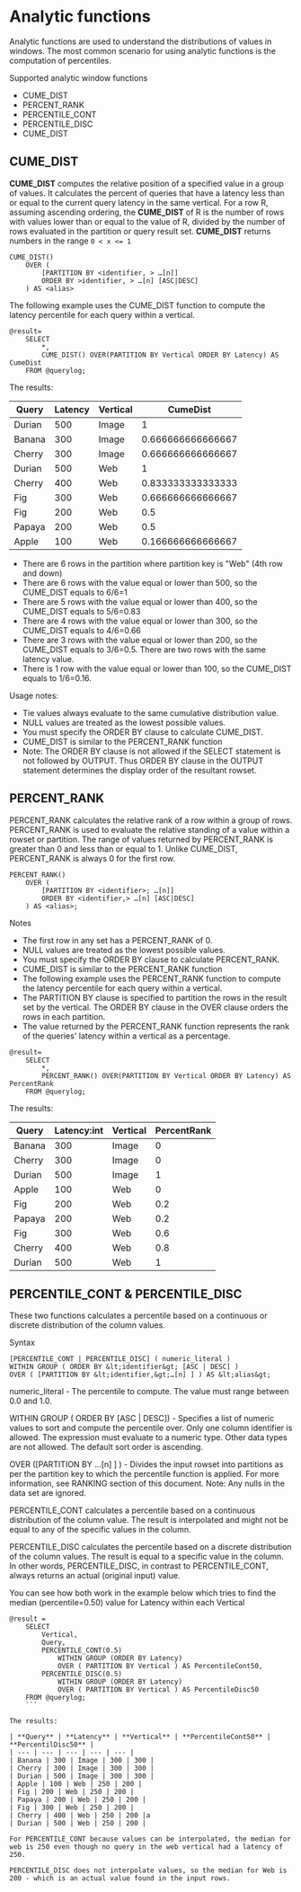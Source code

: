 # Analytic functions

Analytic functions are used to understand the distributions of values in windows. The most common scenario for using analytic functions is the computation of percentiles.

Supported analytic window functions

- CUME_DIST
- PERCENT_RANK
- PERCENTILE_CONT
- PERCENTILE_DISC
- CUME_DIST

## CUME_DIST

**CUME_DIST** computes the relative position of a specified value in a group of values. It calculates the percent of queries that have a latency less than or equal to the current query latency in the same vertical. For a row R, assuming ascending ordering, the **CUME_DIST** of R is the number of rows with values lower than or equal to the value of R, divided by the number of rows evaluated in the partition or query result set. **CUME_DIST** returns numbers in the range `0 < x <= 1`

```
CUME_DIST()
    OVER (
        [PARTITION BY <identifier, > …[n]]
        ORDER BY >identifier, > …[n] [ASC|DESC]
    ) AS <alias>
```

The following example uses the CUME_DIST function to compute the latency percentile for each query within a vertical.

```
@result=
    SELECT
        *,
        CUME_DIST() OVER(PARTITION BY Vertical ORDER BY Latency) AS CumeDist
    FROM @querylog;
```

The results:

| **Query** | **Latency** | **Vertical** | **CumeDist** |
| --- | --- | --- | --- |
| Durian | 500 | Image | 1 |
| Banana | 300 | Image | 0.666666666666667 |
| Cherry | 300 | Image | 0.666666666666667 |
| Durian | 500 | Web | 1 |
| Cherry | 400 | Web | 0.833333333333333 |
| Fig | 300 | Web | 0.666666666666667 |
| Fig | 200 | Web | 0.5 |
| Papaya | 200 | Web | 0.5 |
| Apple | 100 | Web | 0.166666666666667 |

- There are 6 rows in the partition where partition key is &quot;Web&quot; (4th row and down)
- There are 6 rows with the value equal or lower than 500, so the CUME_DIST equals to 6/6=1
- There are 5 rows with the value equal or lower than 400, so the CUME_DIST equals to 5/6=0.83
- There are 4 rows with the value equal or lower than 300, so the CUME_DIST equals to 4/6=0.66
- There are 3 rows with the value equal or lower than 200, so the CUME_DIST equals to 3/6=0.5. There are two rows with the same latency value.
- There is 1 row with the value equal or lower than 100, so the CUME_DIST equals to 1/6=0.16.

Usage notes:

- Tie values always evaluate to the same cumulative distribution value.
- NULL values are treated as the lowest possible values.
- You must specify the ORDER BY clause to calculate CUME_DIST.
- CUME_DIST is similar to the PERCENT_RANK function
- Note: The ORDER BY clause is not allowed if the SELECT statement is not followed by OUTPUT. Thus ORDER BY clause in the OUTPUT statement determines the display order of the resultant rowset.

## PERCENT_RANK

PERCENT_RANK calculates the relative rank of a row within a group of rows. PERCENT_RANK is used to evaluate the relative standing of a value within a rowset or partition. The range of values returned by PERCENT_RANK is greater than 0 and less than or equal to 1. Unlike CUME_DIST, PERCENT_RANK is always 0 for the first row.


```
PERCENT_RANK()
    OVER (
        [PARTITION BY <identifier>; …[n]]
        ORDER BY <identifier,> …[n] [ASC|DESC]
    ) AS <alias>;
```

Notes

- The first row in any set has a PERCENT_RANK of 0.
- NULL values are treated as the lowest possible values.
- You must specify the ORDER BY clause to calculate PERCENT_RANK.
- CUME_DIST is similar to the PERCENT_RANK function
- The following example uses the PERCENT_RANK function to compute the latency percentile for each query within a vertical.
- The PARTITION BY clause is specified to partition the rows in the result set by the vertical. The ORDER BY clause in the OVER clause orders the rows in each partition.
- The value returned by the PERCENT_RANK function represents the rank of the queries&#39; latency within a vertical as a percentage.

```
@result=
    SELECT
        *,
        PERCENT_RANK() OVER(PARTITION BY Vertical ORDER BY Latency) AS PercentRank
    FROM @querylog;
```

The results:

| **Query** | **Latency:int** | **Vertical** | **PercentRank** |
| --- | --- | --- | --- |
| Banana | 300 | Image | 0 |
| Cherry | 300 | Image | 0 |
| Durian | 500 | Image | 1 |
| Apple | 100 | Web | 0 |
| Fig | 200 | Web | 0.2 |
| Papaya | 200 | Web | 0.2 |
| Fig | 300 | Web | 0.6 |
| Cherry | 400 | Web | 0.8 |
| Durian | 500 | Web | 1 |

## PERCENTILE_CONT &amp; PERCENTILE_DISC

These two functions calculates a percentile based on a continuous or discrete distribution of the column values.

Syntax

```
[PERCENTILE_CONT | PERCENTILE_DISC] ( numeric_literal )
WITHIN GROUP ( ORDER BY &lt;identifier&gt; [ASC | DESC] )
OVER ( [PARTITION BY &lt;identifier,&gt;…[n] ] ) AS &lt;alias&gt;
```

numeric_literal - The percentile to compute. The value must range between 0.0 and 1.0.

WITHIN GROUP ( ORDER BY [ASC | DESC]) - Specifies a list of numeric values to sort and compute the percentile over. Only one column identifier is allowed. The expression must evaluate to a numeric type. Other data types are not allowed. The default sort order is ascending.

OVER ([PARTITION BY …[n] ] ) - Divides the input rowset into partitions as per the partition key to which the percentile function is applied. For more information, see RANKING section of this document. Note: Any nulls in the data set are ignored.

PERCENTILE_CONT calculates a percentile based on a continuous distribution of the column value. The result is interpolated and might not be equal to any of the specific values in the column.

PERCENTILE_DISC calculates the percentile based on a discrete distribution of the column values. The result is equal to a specific value in the column. In other words, PERCENTILE_DISC, in contrast to PERCENTILE_CONT, always returns an actual (original input) value.

You can see how both work in the example below which tries to find the median (percentile=0.50) value for Latency within each Vertical

```
@result =
    SELECT
        Vertical,
        Query,
        PERCENTILE_CONT(0.5) 
            WITHIN GROUP (ORDER BY Latency)
            OVER ( PARTITION BY Vertical ) AS PercentileCont50,
        PERCENTILE_DISC(0.5)
            WITHIN GROUP (ORDER BY Latency)
            OVER ( PARTITION BY Vertical ) AS PercentileDisc50
    FROM @querylog;
    ```

The results:

| **Query** | **Latency** | **Vertical** | **PercentileCont50** | **PercentilDisc50** |
| --- | --- | --- | --- | --- |
| Banana | 300 | Image | 300 | 300 |
| Cherry | 300 | Image | 300 | 300 |
| Durian | 500 | Image | 300 | 300 |
| Apple | 100 | Web | 250 | 200 |
| Fig | 200 | Web | 250 | 200 |
| Papaya | 200 | Web | 250 | 200 |
| Fig | 300 | Web | 250 | 200 |
| Cherry | 400 | Web | 250 | 200 |a
| Durian | 500 | Web | 250 | 200 |

For PERCENTILE_CONT because values can be interpolated, the median for web is 250 even though no query in the web vertical had a latency of 250.

PERCENTILE_DISC does not interpolate values, so the median for Web is 200 - which is an actual value found in the input rows.

